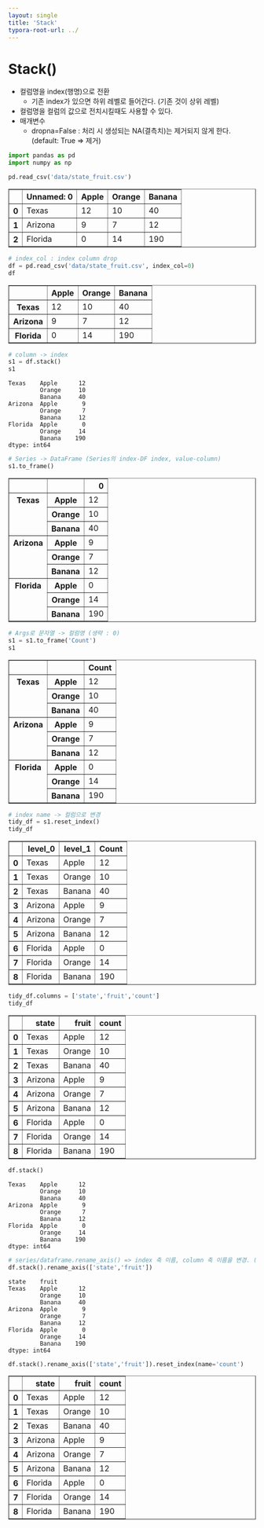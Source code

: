 ```yaml
---
layout: single
title: 'Stack'
typora-root-url: ../
---
```


# Stack()

- 컬럼명을 index(행명)으로 전환
    - 기존 index가 있으면 하위 레벨로 들어간다. (기존 것이 상위 레벨)
- 컬럼명을 컬럼의 값으로 전치시킬때도 사용할 수 있다.
- 매개변수
    - dropna=False : 처리 시 생성되는 NA(결측치)는 제거되지 않게 한다. (default: True => 제거)



```python
import pandas as pd
import numpy as np
```


```python
pd.read_csv('data/state_fruit.csv')
```




<div>
<style scoped>
    .dataframe tbody tr th:only-of-type {
        vertical-align: middle;
    }

    .dataframe tbody tr th {
        vertical-align: top;
    }
    
    .dataframe thead th {
        text-align: right;
    }
</style>
<table border="1" class="dataframe">
  <thead>
    <tr style="text-align: right;">
      <th></th>
      <th>Unnamed: 0</th>
      <th>Apple</th>
      <th>Orange</th>
      <th>Banana</th>
    </tr>
  </thead>
  <tbody>
    <tr>
      <th>0</th>
      <td>Texas</td>
      <td>12</td>
      <td>10</td>
      <td>40</td>
    </tr>
    <tr>
      <th>1</th>
      <td>Arizona</td>
      <td>9</td>
      <td>7</td>
      <td>12</td>
    </tr>
    <tr>
      <th>2</th>
      <td>Florida</td>
      <td>0</td>
      <td>14</td>
      <td>190</td>
    </tr>
  </tbody>
</table>
</div>




```python
# index_col : index column drop
df = pd.read_csv('data/state_fruit.csv', index_col=0)
df
```




<div>
<style scoped>
    .dataframe tbody tr th:only-of-type {
        vertical-align: middle;
    }

    .dataframe tbody tr th {
        vertical-align: top;
    }
    
    .dataframe thead th {
        text-align: right;
    }
</style>
<table border="1" class="dataframe">
  <thead>
    <tr style="text-align: right;">
      <th></th>
      <th>Apple</th>
      <th>Orange</th>
      <th>Banana</th>
    </tr>
  </thead>
  <tbody>
    <tr>
      <th>Texas</th>
      <td>12</td>
      <td>10</td>
      <td>40</td>
    </tr>
    <tr>
      <th>Arizona</th>
      <td>9</td>
      <td>7</td>
      <td>12</td>
    </tr>
    <tr>
      <th>Florida</th>
      <td>0</td>
      <td>14</td>
      <td>190</td>
    </tr>
  </tbody>
</table>
</div>




```python
# column -> index
s1 = df.stack()
s1
```




    Texas    Apple      12
             Orange     10
             Banana     40
    Arizona  Apple       9
             Orange      7
             Banana     12
    Florida  Apple       0
             Orange     14
             Banana    190
    dtype: int64




```python
# Series -> DataFrame (Series의 index-DF index, value-column) 
s1.to_frame()
```




<div>
<style scoped>
    .dataframe tbody tr th:only-of-type {
        vertical-align: middle;
    }

    .dataframe tbody tr th {
        vertical-align: top;
    }
    
    .dataframe thead th {
        text-align: right;
    }
</style>
<table border="1" class="dataframe">
  <thead>
    <tr style="text-align: right;">
      <th></th>
      <th></th>
      <th>0</th>
    </tr>
  </thead>
  <tbody>
    <tr>
      <th rowspan="3" valign="top">Texas</th>
      <th>Apple</th>
      <td>12</td>
    </tr>
    <tr>
      <th>Orange</th>
      <td>10</td>
    </tr>
    <tr>
      <th>Banana</th>
      <td>40</td>
    </tr>
    <tr>
      <th rowspan="3" valign="top">Arizona</th>
      <th>Apple</th>
      <td>9</td>
    </tr>
    <tr>
      <th>Orange</th>
      <td>7</td>
    </tr>
    <tr>
      <th>Banana</th>
      <td>12</td>
    </tr>
    <tr>
      <th rowspan="3" valign="top">Florida</th>
      <th>Apple</th>
      <td>0</td>
    </tr>
    <tr>
      <th>Orange</th>
      <td>14</td>
    </tr>
    <tr>
      <th>Banana</th>
      <td>190</td>
    </tr>
  </tbody>
</table>
</div>




```python
# Args로 문자열 -> 컬럼명 (생략 : 0)
s1 = s1.to_frame('Count')
s1
```




<div>
<style scoped>
    .dataframe tbody tr th:only-of-type {
        vertical-align: middle;
    }

    .dataframe tbody tr th {
        vertical-align: top;
    }
    
    .dataframe thead th {
        text-align: right;
    }
</style>
<table border="1" class="dataframe">
  <thead>
    <tr style="text-align: right;">
      <th></th>
      <th></th>
      <th>Count</th>
    </tr>
  </thead>
  <tbody>
    <tr>
      <th rowspan="3" valign="top">Texas</th>
      <th>Apple</th>
      <td>12</td>
    </tr>
    <tr>
      <th>Orange</th>
      <td>10</td>
    </tr>
    <tr>
      <th>Banana</th>
      <td>40</td>
    </tr>
    <tr>
      <th rowspan="3" valign="top">Arizona</th>
      <th>Apple</th>
      <td>9</td>
    </tr>
    <tr>
      <th>Orange</th>
      <td>7</td>
    </tr>
    <tr>
      <th>Banana</th>
      <td>12</td>
    </tr>
    <tr>
      <th rowspan="3" valign="top">Florida</th>
      <th>Apple</th>
      <td>0</td>
    </tr>
    <tr>
      <th>Orange</th>
      <td>14</td>
    </tr>
    <tr>
      <th>Banana</th>
      <td>190</td>
    </tr>
  </tbody>
</table>
</div>




```python
# index name -> 컬럼으로 변경
tidy_df = s1.reset_index()
tidy_df
```




<div>
<style scoped>
    .dataframe tbody tr th:only-of-type {
        vertical-align: middle;
    }

    .dataframe tbody tr th {
        vertical-align: top;
    }
    
    .dataframe thead th {
        text-align: right;
    }
</style>
<table border="1" class="dataframe">
  <thead>
    <tr style="text-align: right;">
      <th></th>
      <th>level_0</th>
      <th>level_1</th>
      <th>Count</th>
    </tr>
  </thead>
  <tbody>
    <tr>
      <th>0</th>
      <td>Texas</td>
      <td>Apple</td>
      <td>12</td>
    </tr>
    <tr>
      <th>1</th>
      <td>Texas</td>
      <td>Orange</td>
      <td>10</td>
    </tr>
    <tr>
      <th>2</th>
      <td>Texas</td>
      <td>Banana</td>
      <td>40</td>
    </tr>
    <tr>
      <th>3</th>
      <td>Arizona</td>
      <td>Apple</td>
      <td>9</td>
    </tr>
    <tr>
      <th>4</th>
      <td>Arizona</td>
      <td>Orange</td>
      <td>7</td>
    </tr>
    <tr>
      <th>5</th>
      <td>Arizona</td>
      <td>Banana</td>
      <td>12</td>
    </tr>
    <tr>
      <th>6</th>
      <td>Florida</td>
      <td>Apple</td>
      <td>0</td>
    </tr>
    <tr>
      <th>7</th>
      <td>Florida</td>
      <td>Orange</td>
      <td>14</td>
    </tr>
    <tr>
      <th>8</th>
      <td>Florida</td>
      <td>Banana</td>
      <td>190</td>
    </tr>
  </tbody>
</table>
</div>




```python
tidy_df.columns = ['state','fruit','count']
tidy_df
```




<div>
<style scoped>
    .dataframe tbody tr th:only-of-type {
        vertical-align: middle;
    }

    .dataframe tbody tr th {
        vertical-align: top;
    }
    
    .dataframe thead th {
        text-align: right;
    }
</style>
<table border="1" class="dataframe">
  <thead>
    <tr style="text-align: right;">
      <th></th>
      <th>state</th>
      <th>fruit</th>
      <th>count</th>
    </tr>
  </thead>
  <tbody>
    <tr>
      <th>0</th>
      <td>Texas</td>
      <td>Apple</td>
      <td>12</td>
    </tr>
    <tr>
      <th>1</th>
      <td>Texas</td>
      <td>Orange</td>
      <td>10</td>
    </tr>
    <tr>
      <th>2</th>
      <td>Texas</td>
      <td>Banana</td>
      <td>40</td>
    </tr>
    <tr>
      <th>3</th>
      <td>Arizona</td>
      <td>Apple</td>
      <td>9</td>
    </tr>
    <tr>
      <th>4</th>
      <td>Arizona</td>
      <td>Orange</td>
      <td>7</td>
    </tr>
    <tr>
      <th>5</th>
      <td>Arizona</td>
      <td>Banana</td>
      <td>12</td>
    </tr>
    <tr>
      <th>6</th>
      <td>Florida</td>
      <td>Apple</td>
      <td>0</td>
    </tr>
    <tr>
      <th>7</th>
      <td>Florida</td>
      <td>Orange</td>
      <td>14</td>
    </tr>
    <tr>
      <th>8</th>
      <td>Florida</td>
      <td>Banana</td>
      <td>190</td>
    </tr>
  </tbody>
</table>
</div>




```python
df.stack()
```




    Texas    Apple      12
             Orange     10
             Banana     40
    Arizona  Apple       9
             Orange      7
             Banana     12
    Florida  Apple       0
             Orange     14
             Banana    190
    dtype: int64




```python
# series/dataframe.rename_axis() => index 축 이름, column 축 이름을 변경. (index/column 이름의 이름)
df.stack().rename_axis(['state','fruit'])
```




    state    fruit 
    Texas    Apple      12
             Orange     10
             Banana     40
    Arizona  Apple       9
             Orange      7
             Banana     12
    Florida  Apple       0
             Orange     14
             Banana    190
    dtype: int64




```python
df.stack().rename_axis(['state','fruit']).reset_index(name='count')
```




<div>
<style scoped>
    .dataframe tbody tr th:only-of-type {
        vertical-align: middle;
    }

    .dataframe tbody tr th {
        vertical-align: top;
    }
    
    .dataframe thead th {
        text-align: right;
    }
</style>
<table border="1" class="dataframe">
  <thead>
    <tr style="text-align: right;">
      <th></th>
      <th>state</th>
      <th>fruit</th>
      <th>count</th>
    </tr>
  </thead>
  <tbody>
    <tr>
      <th>0</th>
      <td>Texas</td>
      <td>Apple</td>
      <td>12</td>
    </tr>
    <tr>
      <th>1</th>
      <td>Texas</td>
      <td>Orange</td>
      <td>10</td>
    </tr>
    <tr>
      <th>2</th>
      <td>Texas</td>
      <td>Banana</td>
      <td>40</td>
    </tr>
    <tr>
      <th>3</th>
      <td>Arizona</td>
      <td>Apple</td>
      <td>9</td>
    </tr>
    <tr>
      <th>4</th>
      <td>Arizona</td>
      <td>Orange</td>
      <td>7</td>
    </tr>
    <tr>
      <th>5</th>
      <td>Arizona</td>
      <td>Banana</td>
      <td>12</td>
    </tr>
    <tr>
      <th>6</th>
      <td>Florida</td>
      <td>Apple</td>
      <td>0</td>
    </tr>
    <tr>
      <th>7</th>
      <td>Florida</td>
      <td>Orange</td>
      <td>14</td>
    </tr>
    <tr>
      <th>8</th>
      <td>Florida</td>
      <td>Banana</td>
      <td>190</td>
    </tr>
  </tbody>
</table>
</div>
